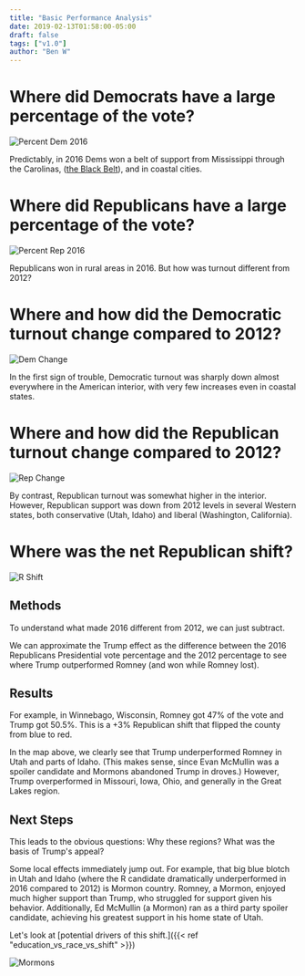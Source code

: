 ```yaml
---
title: "Basic Performance Analysis"
date: 2019-02-13T01:58:00-05:00
draft: false
tags: ["v1.0"]
author: "Ben W"
---
```


# Where did Democrats have a large percentage of the vote?

![Percent Dem 2016](/maps/percent_dem_2016.png)

Predictably, in 2016 Dems won a belt of support from Mississippi through the Carolinas, ([the Black Belt](https://en.wikipedia.org/wiki/Black_Belt_(U.S._region)#/media/File:New_2000_black_percent.gif)), and in coastal cities.

# Where did Republicans have a large percentage of the vote?

![Percent Rep 2016](/maps/percent_republican_2016.png)

Republicans won in rural areas in 2016.  But how was turnout different from 2012?

# Where and how did the Democratic turnout change compared to 2012?

![Dem Change](/maps/dem_vote_change.png)

In the first sign of trouble, Democratic turnout was sharply down almost everywhere in the American interior, with very few increases even in coastal states.

# Where and how did the Republican turnout change compared to 2012?

![Rep Change](/maps/r_vote_change.png)

By contrast, Republican turnout was somewhat higher in the interior.  However, Republican support was down from 2012 levels in several Western states, both conservative (Utah, Idaho) and liberal (Washington, California).

# Where was the net Republican shift?

![R Shift](/maps/republican_shift.png)


## Methods

To understand what made 2016 different from 2012, we can just subtract.

We can approximate the Trump effect as the difference between the 2016 Republicans Presidential vote percentage and the 2012 percentage to see where Trump outperformed Romney (and won while Romney lost).

## Results

For example, in Winnebago, Wisconsin, Romney got 47% of the vote and Trump got 50.5%. This is a +3% Republican shift that flipped the county from blue to red.

In the map above, we clearly see that Trump underperformed Romney in Utah and parts of Idaho.  (This makes sense, since Evan McMullin was a spoiler candidate and Mormons abandoned Trump in droves.)  However, Trump overperformed in Missouri, Iowa, Ohio, and generally in the Great Lakes region.

## Next Steps

This leads to the obvious questions: Why these regions?  What was the basis of Trump's appeal?

Some local effects immediately jump out.  For example, that big blue blotch in Utah and Idaho (where the R candidate dramatically underperformed in 2016 compared to 2012) is Mormon country.  Romney, a Mormon, enjoyed much higher support than Trump, who struggled for support given his behavior.  Additionally, Ed McMullin (a Mormon) ran as a third party spoiler candidate, achieving his greatest support in his home state of Utah.

Let's look at [potential drivers of this shift.]({{< ref "education_vs_race_vs_shift" >}})

![Mormons](/maps/mormons.png)

